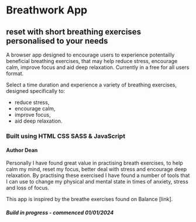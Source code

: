 # Breathwork App

## reset with short breathing exercises personalised to your needs

A browser app designed to encourage users to experience potentailly beneficial breathing exercises, that may help reduce stress, encourage calm, improve focus and aid deep relaxation. Currently in a free for all users format.

Select a time duration and experience a variety of breathing exercises, designed specifically to:

- reduce stress,
- encourage calm,
- improve focus,
- aid deep relaxation.

### Built using HTML CSS SASS & JavaScript

#### Author Dean

Personally I have found great value in practising breath exercises, to help calm my mind, reset my focus, better deal with stress and encourage deep relaxation. By practising these exercised I have found a number of tools that I can use to change my physical and mental state in times of anxiety, stress and loss of focus.

This app is inspired by the breathe exercises found on Balance [link].

##### Build in progress - commenced 01/01/2024
